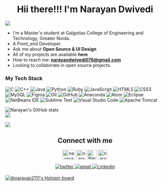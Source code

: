 <h1 align ="center">Hii there!!! I'm Narayan Dwivedi </h1>



<img src="https://komarev.com/ghpvc/?username=narayan2111&style=plastic"/>
<!--
**narayan2111/narayan2111** is a ✨ _special_ ✨ repository because its `README.md` (this file) appears on your GitHub profile.

Here's something about me:

<!--**- 🔭 I’m currently working on ...-->
- I'm a Master's student at Galgotias College of Engineering and Technology, Greater Noida.
- A Front_end Developer.
- Ask me about **Open Source & UI Design**
- All of my projects are available **here**
- How to reach me: **narayandwivedi076@gmail.com**
- Looking to collaborate in open source projects.
<!-- 💬 Ask me about -->

### My Tech Stack

![C](https://img.shields.io/badge/c-%2300599C.svg?style=for-the-badge&logo=c&logoColor=white)
![C++](https://img.shields.io/badge/c++-%2300599C.svg?style=for-the-badge&logo=c%2B%2B&logoColor=white)
![Java](https://img.shields.io/badge/java-%23ED8B00.svg?style=for-the-badge&logo=openjdk&logoColor=white)
![Python](https://img.shields.io/badge/python-3670A0?style=for-the-badge&logo=python&logoColor=ffdd54)
![Ruby](https://img.shields.io/badge/ruby-%23CC342D.svg?style=for-the-badge&logo=ruby&logoColor=white)
![JavaScript](https://img.shields.io/badge/javascript-%23323330.svg?style=for-the-badge&logo=javascript&logoColor=%23F7DF1E)
![HTML5](https://img.shields.io/badge/html5-%23E34F26.svg?style=for-the-badge&logo=html5&logoColor=white)
![CSS3](https://img.shields.io/badge/css3-%231572B6.svg?style=for-the-badge&logo=css3&logoColor=white)
![MySQL](https://img.shields.io/badge/mysql-%2300f.svg?style=for-the-badge&logo=mysql&logoColor=white)
![Figma](https://img.shields.io/badge/figma-%23F24E1E.svg?style=for-the-badge&logo=figma&logoColor=white)
![Git](https://img.shields.io/badge/git-%23F05033.svg?style=for-the-badge&logo=git&logoColor=white)
![GitHub](https://img.shields.io/badge/github-%23121011.svg?style=for-the-badge&logo=github&logoColor=white)
![Anaconda](https://img.shields.io/badge/Anaconda-%2344A833.svg?style=for-the-badge&logo=anaconda&logoColor=white)
![Atom](https://img.shields.io/badge/Atom-%2366595C.svg?style=for-the-badge&logo=atom&logoColor=white)
![Eclipse](https://img.shields.io/badge/Eclipse-FE7A16.svg?style=for-the-badge&logo=Eclipse&logoColor=white)
![NetBeans IDE](https://img.shields.io/badge/NetBeansIDE-1B6AC6.svg?style=for-the-badge&logo=apache-netbeans-ide&logoColor=white)
![Sublime Text](https://img.shields.io/badge/sublime_text-%23575757.svg?style=for-the-badge&logo=sublime-text&logoColor=important)
![Visual Studio Code](https://img.shields.io/badge/Visual%20Studio%20Code-0078d7.svg?style=for-the-badge&logo=visual-studio-code&logoColor=white)
![Apache Tomcat](https://img.shields.io/badge/apache%20tomcat-%23F8DC75.svg?style=for-the-badge&logo=apache-tomcat&logoColor=black)


![Narayan's GitHub stats](https://github-readme-stats.vercel.app/api?username=narayan2111&show_icons=true&theme=FFFFFF)</br>
![](https://github-readme-streak-stats.herokuapp.com/?user=narayan2111&theme=swift&hide_border=false&bg_color=FFFFFF)<br/>

![](https://github-readme-stats.vercel.app/api/top-langs/?username=narayan2111&theme=swift&hide_border=false&include_all_commits=true&count_private=false&layout=compact&bg_color=FFFFFF)


<h2 align="center" >Connect with me</h2>
<div align="center">
 
  <a href="https://codeforces.com/profile/narayan2111" target="blank"><img align="center" src="https://cdn.jsdelivr.net/npm/simple-icons@3.1.0/icons/codeforces.svg" alt="narayan2111" height="30" width="40" /></a>
<a href="https://www.hackerrank.com/narayandwivedi01" target="blank"><img align="center" src="https://upload.wikimedia.org/wikipedia/commons/6/65/HackerRank_logo.png" alt="narayan2111" height="30" width="30" /></a>
  <a href="https://auth.geeksforgeeks.org/user/narayandwivedi21" target="blank"><img align="center" src="https://img.icons8.com/color/480/GeeksforGeeks.png" alt="Narayan" height="30" width="30" /></a>
<a href="https://www.leetcode.com/narayan2111" target="blank"><img align="center" src="https://upload.wikimedia.org/wikipedia/commons/1/19/LeetCode_logo_black.png" alt="narayan" height="30" width="30" /></a>
</a>
</br>

<a href="https://twitter.com/Narayan80194026" target="_blank">
<img src=https://img.shields.io/badge/twitter-%2300acee.svg?&style=for-the-badge&logo=twitter&logoColor=white alt=twitter style="margin-bottom: 5px;" />
</a>
<a href="mailto:narayandwivedi076@gmail.com?hl=en" target="_blank">
<img src=https://img.shields.io/badge/gmail-%23DC493C.svg?&style=for-the-badge&logo=gmail&logoColor=white alt=gmail style="margin-bottom: 5px;" />
</a> 
<a href="https://www.linkedin.com/in/narayan2111/" target="_blank">
<img src=https://img.shields.io/badge/linkedin-%231E77B5.svg?&style=for-the-badge&logo=linkedin&logoColor=white alt=Linkedin style="margin-bottom: 5px;" />
</a>
</br>
</div>

<!-- 😄 Pronouns: ...--->
[![@narayan2111's Holopin board](https://holopin.io/api/user/board?user=narayan2111)](https://holopin.io/@narayan2111)
